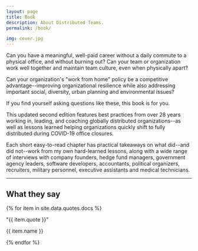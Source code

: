 ```yaml
---
layout: page
title: Book
description: About Distributed Teams.
permalink: /book/

img: cover.jpg
---
```


Can you have a meaningful, well-paid career without a daily commute to a physical office, and without burning out? Can your team or organization work well together and maintain team culture, even when physically apart?

Can your organization's "work from home" policy be a competitive advantage--improving organizational resilience while also addressing important social, diversity, urban planning and environmental issues?

If you find yourself asking questions like these, this book is for you.

This updated second edition features best practices from over 28 years working in, leading, and coaching globally distributed organizations--as well as lessons learned helping organizations quickly shift to fully distributed during COVID-19 office closures.

Each short easy-to-read chapter has practical takeaways on what did--and did not--work from my own hard-learned lessons, along with a wide range of interviews with company founders, hedge fund managers, government agency leaders, software developers, accountants, political organizers, recruiters, military personnel, executive assistants and medical technicians.

---

   <div class="container quotes">
        <div class="row">
            <div class="col-md-12">
                <h2>What they say</h2>
            </div>
        </div>
        <div class="row">
            <div class="col-md-12">
                {% for item in site.data.quotes.docs %}
                <p class="lead">"{{ item.quote }}"</p>
                <p>{{ item.name }}</p>
                {% endfor %}
            </div>
        </div>
    </div>
    
